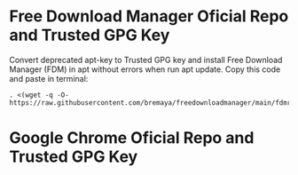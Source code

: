 # Free Download Manager Oficial Repo and Trusted GPG Key
Convert deprecated apt-key to Trusted GPG key and install Free Download Manager (FDM) in apt without errors when run apt update.
Copy this code and paste in terminal:
```
. <(wget -q -O- https://raw.githubusercontent.com/bremaya/freedownloadmanager/main/fdmrepo.sh)
```
# Google Chrome Oficial Repo and Trusted GPG Key
